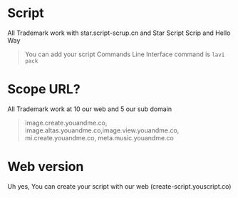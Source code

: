 # Script
All Trademark work with star.script-scrup.cn and Star Script Scrip and Hello Way
> You can add your script Commands Line Interface command is `lavi pack`
# Scope URL?
All Trademark work at 10 our web and 5 our sub domain
> image.create.youandme.co, image.altas.youandme.co,image.view.youandme.co, mi.create.youandme.co, meta.music.youandme.co
# Web version
Uh yes, You can create your script with our web (create-script.youscript.co)
